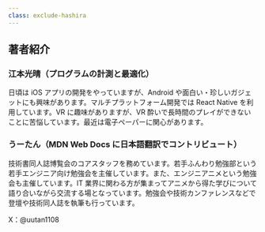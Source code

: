 ```yaml
---
class: exclude-hashira
---
```


## 著者紹介

<!-- 記事の順番で、著者紹介を書いていく -->

### 江本光晴（プログラムの計測と最適化）

日頃は iOS アプリの開発をやっていますが、Android や面白い・珍しいガジェットにも興味があります。マルチプラットフォーム開発では React Native を利用しています。VR に趣味がありますが、VR 酔いで長時間のプレイができないことに苦悩しています。最近は電子ペーパーに関心があります。

### うーたん（MDN Web Docs に日本語翻訳でコントリビュート）

<!-- textlint-disable ja-technical-writing/max-kanji-continuous-len -->

技術書同人誌博覧会のコアスタッフを務めています。若手ふんわり勉強部という若手エンジニア向け勉強会を主催しています。また、エンジニアニメという勉強会も主催しています。IT 業界に関わる方が集まってアニメから得た学びについて語り合いながら交流する場となっています。勉強会や技術カンファレンスなどで登壇や技術同人誌を執筆も行っています。

<!-- textlint-enable ja-technical-writing/max-kanji-continuous-len -->

X：@uutan1108

